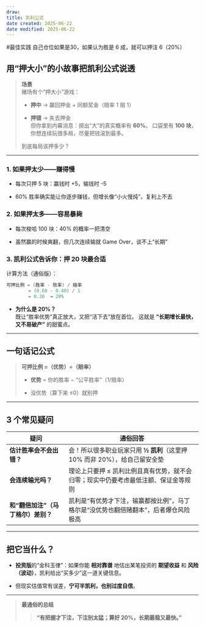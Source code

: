 ```yaml
---
draw:
title: 凯利公式
date created: 2025-06-22
date modified: 2025-06-22
---
```


#最佳实践 自己仓位如果是30，如果认为胜是 6 成，就可以押注 6（20%）

## 用“押大小”的小故事把凯利公式说透

> **场景**  
> 赌场有个“押大小”游戏：
>
> - **押中** → 赢回押金 + 同额奖金（赔率 1 赔 1）
>
> - **押错** → 失去押金  
>     但你拿到内幕消息：掷出“大”的真实概率有 **60%**。
>     口袋里有 **100 块**，你想连续玩很多局，尽量把钱滚到最多。
>
>
> 到底每局该押多少？

---

### 1. 如果押太少——赚得慢

- 每次只押 5 块：赢钱时 +5，输钱时 -5
    
- 60% 胜率确实能让你逐步赚钱，但增长像“小火慢炖”，复利上不去
    

### 2. 如果押太多——容易暴毙

- 每次梭哈 100 块：40% 的概率一把清空
    
- 虽然赢的时候爽翻，但几次连续输就 Game Over，谈不上“长期”
    

### 3. **凯利公式**告诉你：押 20 块最合适

计算方法（通俗版）：

```Java
可押比例 = (胜率 - 败率) / 赔率
        = (0.60 - 0.40) / 1
        = 0.20  → 20%
```

- **为什么是 20%？**  
    既让“胜率优势”真正放大，又把“活下去”放在首位。
    这就是 **“长期增长最快，又不易破产”** 的甜蜜点。
    

---

## 一句话记公式

> **可押比例 =（优势）÷（赔率）**
>
> - **优势** = 你的胜率 − “公平胜率”（1/赔率）
>
> - 没优势（算下来 ≤0）就别押
>

---

## 3 个常见疑问

|疑问|通俗回答|
|---|---|
|**估计胜率会不会出错？**|会！所以很多职业玩家只用 **½ 凯利**（这里押 10% 而非 20%），给自己留安全垫|
|**会连续输光吗？**|理论上只要押 ≤ 凯利比例且真有优势，就不会归零；现实中仍要考虑最低注额、保证金等规则|
|**和“翻倍加注”（马丁格尔）差别？**|凯利是“有优势才下注，输赢都按比例”，马丁格尔是“没优势也翻倍赌翻本”，后者爆仓风险极高|

---

## 把它当什么？

- **投资版**的“金科玉律”：如果你能 **相对靠谱** 地估出某笔投资的 **期望收益** 和 **风险（波动）**，凯利给出“买多少”这一道关键信息。
    
- 但现实估值常有误差，**宁可半凯利，也别过度自信**。
    

---

> **最通俗的总结**
>
> > **“有把握才下注，下注别太猛；算好 20%，长期最稳又最快。”**

